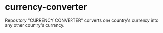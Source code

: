# currency-converter
 Repository "CURRENCY_CONVERTER" converts one country's currency into any other country's currency.

